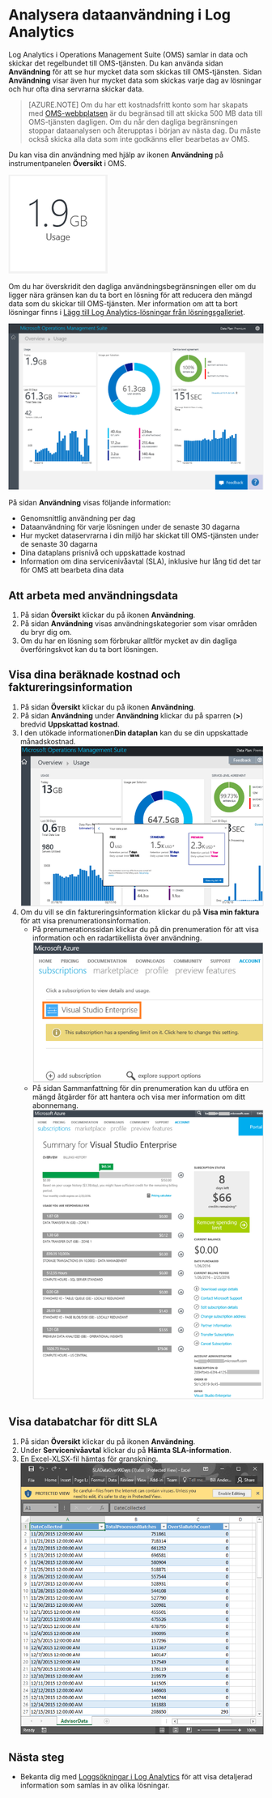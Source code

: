 <properties
    pageTitle="Analysera dataanvändning i Log Analytics| Microsoft Azure"
    description="Du kan använda Användningssidan i Log Analytics för att se hur mycket data som skickas till OMS-tjänsten."
    services="log-analytics"
    documentationCenter=""
    authors="bandersmsft"
    manager="jwhit"
    editor=""/>

<tags
    ms.service="log-analytics"
    ms.workload="na"
    ms.tgt_pltfrm="na"
    ms.devlang="na"
    ms.topic="get-started-article"
    ms.date="08/11/2016"
    ms.author="banders"/>


# Analysera dataanvändning i Log Analytics

Log Analytics i Operations Management Suite (OMS) samlar in data och skickar det regelbundet till OMS-tjänsten.  Du kan använda sidan **Användning** för att se hur mycket data som skickas till OMS-tjänsten. Sidan **Användning** visar även hur mycket data som skickas varje dag av lösningar och hur ofta dina servrarna skickar data.

>[AZURE.NOTE] Om du har ett kostnadsfritt konto som har skapats med [OMS-webbplatsen](http://www.microsoft.com/oms) är du begränsad till att skicka 500 MB data till OMS-tjänsten dagligen. Om du når den dagliga begränsningen stoppar dataanalysen och återupptas i början av nästa dag. Du måste också skicka alla data som inte godkänns eller bearbetas av OMS.

Du kan visa din användning med hjälp av ikonen **Användning** på instrumentpanelen **Översikt** i OMS.

![användningsikon](./media/log-analytics-usage/usage-tile.png)

Om du har överskridit den dagliga användningsbegränsningen eller om du ligger nära gränsen kan du ta bort en lösning för att reducera den mängd data som du skickar till OMS-tjänsten. Mer information om att ta bort lösningar finns i [Lägg till Log Analytics-lösningar från lösningsgalleriet](log-analytics-add-solutions.md).

![instrumentpanelen användning](./media/log-analytics-usage/usage-dashboard.png)

På sidan **Användning** visas följande information:

- Genomsnittlig användning per dag
- Dataanvändning för varje lösningen under de senaste 30 dagarna
- Hur mycket dataservrarna i din miljö har skickat till OMS-tjänsten under de senaste 30 dagarna
- Dina dataplans prisnivå och uppskattade kostnad
- Information om dina servicenivåavtal (SLA), inklusive hur lång tid det tar för OMS att bearbeta dina data

## Att arbeta med användningsdata

1. På sidan **Översikt** klickar du på ikonen **Användning**.
2. På sidan **Användning** visas användningskategorier som visar områden du bryr dig om.
3. Om du har en lösning som förbrukar alltför mycket av din dagliga överföringskvot kan du ta bort lösningen.

## Visa dina beräknade kostnad och faktureringsinformation
1. På sidan **Översikt** klickar du på ikonen **Användning**.
2. På sidan **Användning** under **Användning** klickar du på sparren (**>**) bredvid **Uppskattad kostnad**.
3. I den utökade informationen**Din dataplan** kan du se din uppskattade månadskostnad.  
    ![Din dataplan](./media/log-analytics-usage/usage-data-plan.png)
4. Om du vill se din faktureringsinformation klickar du på **Visa min faktura** för att visa prenumerationsinformation.
    - På prenumerationssidan klickar du på din prenumeration för att visa information och en radartikellista över användning.  
        ![prenumeration](./media/log-analytics-usage/usage-sub01.png)
    - På sidan Sammanfattning för din prenumeration kan du utföra en mängd åtgärder för att hantera och visa mer information om ditt abonnemang.  
        ![prenumerationsinformation](./media/log-analytics-usage/usage-sub02.png)

## Visa databatchar för ditt SLA
1. På sidan **Översikt** klickar du på ikonen **Användning**.
2. Under **Servicenivåavtal** klickar du på **Hämta SLA-information**.
3. En Excel-XLSX-fil hämtas för granskning.  
    ![SLA-information](./media/log-analytics-usage/usage-sla-details.png)

## Nästa steg

- Bekanta dig med [Loggsökningar i Log Analytics](log-analytics-log-searches.md) för att visa detaljerad information som samlas in av olika lösningar.



<!--HONumber=Sep16_HO3-->


